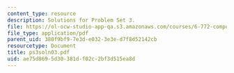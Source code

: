 ```yaml
---
content_type: resource
description: Solutions for Problem Set 3.
file: https://ol-ocw-studio-app-qa.s3.amazonaws.com/courses/6-772-compound-semiconductor-devices-spring-2003/ae75d8695d30381df02c2bf3d515ea8d_ps3soln03.pdf
file_type: application/pdf
parent_uid: 380f9bf9-7e3d-e032-3e3e-d7f8d52142cb
resourcetype: Document
title: ps3soln03.pdf
uid: ae75d869-5d30-381d-f02c-2bf3d515ea8d
---
```

